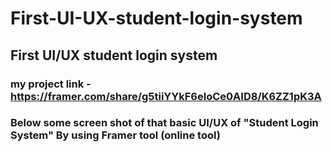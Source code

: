 # First-UI-UX-student-login-system
## First UI/UX student login system
 ### my project link -https://framer.com/share/g5tiiYYkF6eloCe0AID8/K6ZZ1pK3A
 
 ### Below some screen shot of that basic UI/UX of "Student Login System" By using Framer tool (online tool)
 



